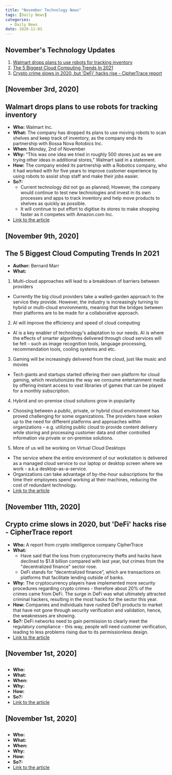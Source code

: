 ```yaml
---
title: "November Technology News"
tags: [Daily News]
categories:
  - Daily News
date: 2020-11-01
---
```


## **November's Technology Updates**

1. [Walmart drops plans to use robots for tracking inventory](#walmart-drops-plans-to-use-robots-for-tracking-inventory)   
2. [The 5 Biggest Cloud Computing Trends In 2021](#the-5-biggest-cloud-computing-trends-in-2021)   
3. [Crypto crime slows in 2020, but 'DeFi' hacks rise - CipherTrace report](#crypto-crime-slows-in-2020-but-defi-hacks-rise-cipher-trace-report)   



## [November 3rd, 2020]

##  Walmart drops plans to use robots for tracking inventory
- **Who:**  Walmart Inc.
- **What:**  The company has dropped its plans to use moving robots to scan shelves and keep track of inventory, as the company ends its partnership with Bossa Nova Rotobics Inc.
- **When:**  Monday, 2nd of November
- **Why:**  “This was one idea we tried in roughly 500 stores just as we are trying other ideas in additional stores,” Walmart said in a statement.
- **How:**  The company ended its partnership with a Robotics company, who it had worked with for five years to improve customer experience by using robots to assist shop staff and make their jobs easier.
- **So?:**  
  - Current technology did not go as planned; However, the company would continue to test new technologies and invest in its own processes and apps to track inventory and help move products to shelves as quickly as possible.
  - It will continue to put effort to digitise its stores to make shopping faster as it competes with Amazon.com Inc.
- [Link to the article](https://www.reuters.com/article/us-walmart-robots/walmart-drops-plans-to-use-robots-for-tracking-inventory-idUSKBN27I2MU)


## [November 9th, 2020]

##  The 5 Biggest Cloud Computing Trends In 2021
- **Author:**  Bernard Marr
- **What:**
1. Multi-cloud approaches will lead to a breakdown of barriers between providers
  - Currently the big cloud providers take a walled-garden approach to the service they provide. However, the industry is increasingly turning to hybrid or multi-cloud environments, meaning that the bridges between their platforms are to be made for a collaborative approach.

2. AI will improve the efficiency and speed of cloud computing
  - AI is a key enabler of technology's adaptation to our needs. AI is where the effects of smarter algorithms delivered through cloud services will be felt - such as image recognition tools, language processing, recommendation tools, cooling systems and etc.

3. Gaming will be increasingly delivered from the cloud, just like music and movies
  - Tech giants and startups started offering their own platform for cloud gaming, which revolutionizes the way we consume entertainment media by offering instant access to vast libraries of games that can be played for a monthly subscription.  

4. Hybrid and on-premise cloud solutions grow in popularity
  - Choosing between a public, private, or hybrid cloud environment has proved challenging for some organizations. The providers have woken up to the need for different platforms and approaches within organizations – e.g. utilizing public cloud to provide content delivery while storing and processing customer data and other controlled information via private or on-premise solutions.

5. More of us will be working on Virtual Cloud Desktops
  - The service where the entire environment of our workstation is delivered as a managed cloud service to our laptop or desktop screen where we work - a.k.a desktop-as-a-service.
  - Organizations can take advantage of by-the-hour subscriptions for the time their employees spend working at their machines, reducing the cost of redundant technology.
- [Link to the article](https://www.forbes.com/sites/bernardmarr/2020/11/02/the-5-biggest-cloud-computing-trends-in-2021/?sh=64c0241512d9)


## [November 11th, 2020]

##  Crypto crime slows in 2020, but 'DeFi' hacks rise - CipherTrace report
- **Who:**  A report from crypto intelligence company CipherTrace
- **What:**  
  - Have said that the loss from cryptocurrecny thefts and hacks have declined to $1.8 billion compared with last year, but crimes from the "decentralized finance" sector rose.
  -  DeFi stands for “decentralized finance”, which are transactions on platforms that facilitate lending outside of banks.
- **Why:**  The cryptocurrency players have implemented more security procedures regarding crypto crimes - therefore about 20% of the crimes came from DeFi. The surge in DeFi was what ultimately attracted criminal hackers, resulting in the most hacks for the sector this year.
- **How:**  Companies and individuals have rushed DeFi products to market that have not gone through security verification and validation, hence, the weaknesses are showing.
- **So?:**  DeFi networks need to gain permission to clearly meet the regulatory compliance - this way, people will need customer verification, leading to less problems rising due to its permissionless design.
- [Link to the article](https://www.reuters.com/article/us-crypto-currencies-crime/crypto-crime-slows-in-2020-but-defi-hacks-rise-ciphertrace-report-idUSKBN27Q29N)



## [November 1st, 2020]

##  
- **Who:**  
- **What:**  
- **When:**  
- **Why:**  
- **How:**  
- **So?:**  
- [Link to the article]()



## [November 1st, 2020]

##  
- **Who:**  
- **What:**  
- **When:**  
- **Why:**  
- **How:**  
- **So?:**  
- [Link to the article]()
